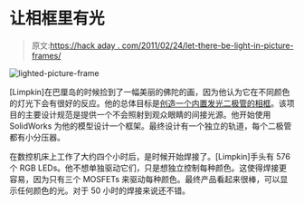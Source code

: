 # 让相框里有光

> 原文:[https://hack aday . com/2011/02/24/let-there-be-light-in-picture-frames/](https://hackaday.com/2011/02/24/let-there-be-light-inside-picture-frames/)

![](../Images/493fb2a6b75577045a09c1cd7fd85a2a.png "lighted-picture-frame")

[Limpkin]在巴厘岛的时候捡到了一幅美丽的佛陀的画，因为他认为它在不同颜色的灯光下会有很好的反应。他的总体目标是[创造一个内置发光二极管的相框](http://www.limpkin.fr/index.php?post/2011/02/24/How-to-[use/solder/waste/be-patient-with]-576-leds!)。该项目的主要设计规范是提供一个不会照射到观众眼睛的间接光源。他开始使用 SolidWorks 为他的模型设计一个框架。最终设计有一个独立的轨道，每个二极管都有小分压器。

在数控机床上工作了大约四个小时后，是时候开始焊接了。[Limpkin]手头有 576 个 RGB LEDs。他不想单独驱动它们，只是想独立控制每种颜色。这使得焊接更容易，因为只有三个 MOSFETs 来驱动每种颜色。最终产品看起来很棒，可以显示任何颜色的光。对于 50 小时的焊接来说还不错。